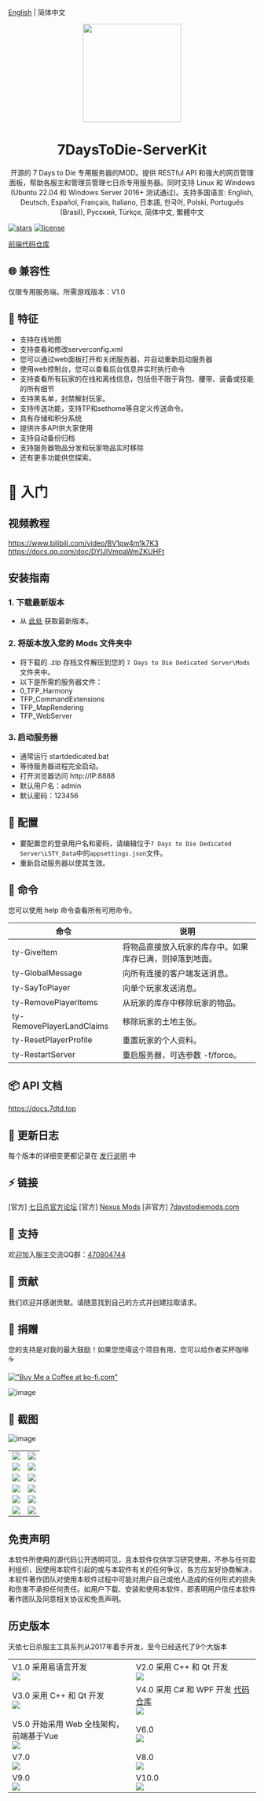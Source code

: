 [English](./README.md) | 简体中文

<div align="center"><img width="200" src="https://github.com/user-attachments/assets/d002c198-7bb3-4a46-896f-f85ad8090500"/>
  <h1> 7DaysToDie-ServerKit </h1>
  <p>开源的 7 Days to Die 专用服务器的MOD。提供 RESTful API 和强大的网页管理面板，帮助各服主和管理员管理七日杀专用服务器。同时支持 Linux 和 Windows (Ubuntu 22.04 和 Windows Server 2016+ 测试通过)。支持多国语言: English, Deutsch, Español, Français, Italiano, 日本語, 한국어, Polski, Português (Brasil), Русский, Türkçe, 简体中文, 繁體中文
  </p>
</div>

[![stars](https://img.shields.io/github/stars/1249993110/7DaysToDie-ServerKit?style=flat-square&logo=GitHub)](https://github.com/1249993110/7DaysToDie-ServerKit)
[![license](https://img.shields.io/github/license/1249993110/7DaysToDie-ServerKit?style=flat-square)](https://en.wikipedia.org/wiki/MIT_License)

[前端代码仓库](https://github.com/1249993110/7DaysToDie-ServerKit-webui)

## 🌐 兼容性
仅限专用服务端。所需游戏版本：V1.0

## 🎉 特征
- 支持在线地图
- 支持查看和修改serverconfig.xml
- 您可以通过web面板打开和关闭服务器，并自动重新启动服务器
- 使用web控制台，您可以查看后台信息并实时执行命令
- 支持查看所有玩家的在线和离线信息，包括但不限于背包、腰带、装备或技能的所有细节
- 支持黑名单，封禁解封玩家。
- 支持传送功能，支持TP和sethome等自定义传送命令。
- 具有存储和积分系统
- 提供许多API供大家使用
- 支持自动备份归档
- 支持服务器物品分发和玩家物品实时移除
- 还有更多功能供您探索。

# 📌 入门

## **视频教程**
https://www.bilibili.com/video/BV1pw4m1k7K3
https://docs.qq.com/doc/DYlJlVmpaWmZKUHFt

## **安装指南**

### 1. **下载最新版本**
- 从 [此处](https://github.com/1249993110/7DaysToDie-ServerKit/releases) 获取最新版本。

### 2. **将版本放入您的 Mods 文件夹中**
- 将下载的 .zip 存档文件解压到您的 `7 Days to Die Dedicated Server\Mods` 文件夹中。
- 以下是所需的服务器文件：
- 0_TFP_Harmony
- TFP_CommandExtensions
- TFP_MapRendering
- TFP_WebServer

### 3. **启动服务器**
- 通常运行 startdedicated.bat
- 等待服务器进程完全启动。
- 打开浏览器访问 http://IP:8888
- 默认用户名：admin
- 默认密码：123456

## 🚀 配置
- 要配置您的登录用户名和密码，请编辑位于`7 Days to Die Dedicated Server\LSTY_Data`中的`appsettings.json`文件。
- 重新启动服务器以使其生效。

## 🍻 命令
您可以使用 help 命令查看所有可用命令。

| 命令 | 说明 |
| --- | --- |
| ty-GiveItem | 将物品直接放入玩家的库存中。如果库存已满，则掉落到地面。|
| ty-GlobalMessage | 向所有连接的客户端发送消息。|
| ty-SayToPlayer | 向单个玩家发送消息。|
| ty-RemovePlayerItems | 从玩家的库存中移除玩家的物品。|
| ty-RemovePlayerLandClaims | 移除玩家的土地主张。|
| ty-ResetPlayerProfile | 重置玩家的个人资料。|
| ty-RestartServer | 重启服务器，可选参数 -f/force。|

## 📦️ API 文档
https://docs.7dtd.top

## 🌱 更新日志
每个版本的详细变更都记录在 [发行说明](./CHANGELOG.md) 中

## ⚡️ 链接
[官方] [七日杀官方论坛](https://community.7daystodie.com/topic/37613-tianyiserverkit-a-server-panel-management-tool-for-v10)
[官方] [Nexus Mods](https://www.nexusmods.com/7daystodie/mods/5924)
[非官方] [7daystodiemods.com](https://7daystodiemods.com/dedicated-server-api-integration-visual-management-kit)

## 👷 支持
欢迎加入服主交流QQ群：[470804744](https://qm.qq.com/cgi-bin/qm/qr?k=p3TKGDnBAxxyVsR79pF-WYHI3BjsYiHe&jump_from=webapi&authKey=wTpnGpOGOsAaNTD4TqL4kukLQnxT+TmDFQx803v+Q2zWU0E7LYuSkBQQI+WhrqFB)

## 🙈 贡献
我们欢迎并感谢贡献。请随意找到自己的方式并创建拉取请求。

## 💚 捐赠
您的支持是对我的最大鼓励！如果您觉得这个项目有用，您可以给作者买杯咖啡 :coffee:

[!["Buy Me a Coffee at ko-fi.com"](https://storage.ko-fi.com/cdn/kofi1.png?v=3)](https://ko-fi.com/L3L012RJ8R)

![image](https://github.com/user-attachments/assets/615fb619-5f40-42da-86ad-e60de11cdef2)

## 🎨 截图
![image](https://github.com/user-attachments/assets/581cd03d-e271-4011-b547-b82ad16f64a3)
<table>
  <tr>
    <td>
      <img src="https://github.com/user-attachments/assets/fa9e18a5-65d1-46a1-bd3f-3d136bf4411c">
    </td>
    <td>
      <img src="https://github.com/user-attachments/assets/748b33cb-bfbc-4585-848f-0ac07a192121">
    </td>
  </tr>
  <tr>
    <td>
      <img src="https://github.com/user-attachments/assets/84661343-8a20-414b-90be-a27705555259">
    </td>
    <td>
      <img src="https://github.com/user-attachments/assets/92c87d6d-8406-415b-9d13-a07a18ddb087">
    </td>
  </tr>
  <tr>
    <td>
      <img src="https://github.com/user-attachments/assets/c068c9bf-0ebb-4b3d-a3c9-e01c957cfca4">
    </td>
    <td>
      <img src="https://github.com/user-attachments/assets/dfdb1dfb-f801-463b-a8d1-dc64ab88736e">
    </td>
  </tr>
  <tr>
    <td>
      <img src="https://github.com/user-attachments/assets/52a5d65a-0c9e-4812-baad-f6fd0c84ef95">
    </td>
    <td>
      <img src="https://github.com/user-attachments/assets/4d8317ab-388b-4191-9d31-df778d93f7a6">
    </td>
  </tr>
  <tr>
    <td>
      <img src="https://github.com/user-attachments/assets/193760ae-9b66-4c81-82e9-a31860130f4d">
    </td>
    <td>
      <img src="https://github.com/user-attachments/assets/5b3d551b-8d77-4c0d-bd93-83b74316fff6">
    </td>
  </tr>
  <tr>
    <td>
      <img src="https://github.com/user-attachments/assets/3c5e6605-3c16-45ed-a0ee-a5327e7a3056">
    </td>
    <td>
      <img src="https://github.com/user-attachments/assets/0fb8610f-8a6e-4005-b2ed-5043aa066b99">
    </td>
  </tr>
</table>

## 免责声明
本软件所使用的源代码公开透明可见，且本软件仅供学习研究使用，不参与任何盈利组织，因使用本软件引起的或与本软件有关的任何争议，各方应友好协商解决，本软件著作团队对使用本软件过程中可能对用户自己或他人造成的任何形式的损失和伤害不承担任何责任。如用户下载、安装和使用本软件，即表明用户信任本软件著作团队及同意相关协议和免责声明。

## 历史版本
天依七日杀服主工具系列从2017年着手开发，至今已经迭代了9个大版本
<table>
  <tr>
    <td style="width: 50%">
      <div>V1.0 采用易语言开发</div>
      <img src="https://github.com/user-attachments/assets/ba407055-0eee-4140-8371-a2e77a27f924">
    </td>
    <td style="width: 50%">
      <div>V2.0 采用 C++ 和 Qt 开发</div>
      <img src="https://github.com/user-attachments/assets/93d0204e-4dab-4c3c-9f59-8646b0056042">
    </td>
  </tr>
  <tr>
    <td style="width: 50%">
      <div>V3.0 采用 C++ 和 Qt 开发</div>
      <img src="https://github.com/user-attachments/assets/dfd2f607-2f65-4ff5-9d29-f7a433ea1469">
    </td>
    <td style="width: 50%">
      <div>V4.0 采用 C# 和 WPF 开发 <a href="https://github.com/1249993110/TianYiSdtdServerTools">代码仓库</a></div>
      <img src="https://github.com/user-attachments/assets/7a33428c-dad5-4c0c-9867-506ab626225a">
    </td>
  </tr>
  <tr>
    <td style="width: 50%">
      <div>V5.0 开始采用 Web 全栈架构，前端基于Vue</div>
      <img src="https://github.com/user-attachments/assets/63eec623-901a-488c-a108-4629a0c804ad">
    </td>
    <td style="width: 50%">
      <div>V6.0</div>
      <img src="https://github.com/user-attachments/assets/53b97c9d-596d-49d4-87db-1c182fa41810">
    </td>
  </tr>
  <tr>
    <td style="width: 50%">
      <div>V7.0</div>
      <img src="https://github.com/user-attachments/assets/f320be74-0390-495e-b998-6cd344a1534a">
    </td>
    <td style="width: 50%">
      <div>V8.0</div>
      <img src="https://github.com/user-attachments/assets/a2e38ae6-7840-4a46-ad8c-705a396a0a04">
    </td>
  </tr>
  <tr>
    <td style="width: 50%">
      <div>V9.0</div>
      <img src="https://github.com/user-attachments/assets/05a7728a-62f3-4a0f-919b-b1e118f1059b">
    </td>
    <td style="width: 50%">
      <div>V10.0</div>
      <img src="https://github.com/user-attachments/assets/581cd03d-e271-4011-b547-b82ad16f64a3">
    </td>
  </tr>
</table>
